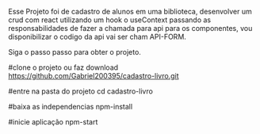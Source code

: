 


Esse Projeto foi de cadastro de alunos em uma biblioteca, desenvolver um crud 
com react utilizando um hook o useContext passando as responsabilidades de
fazer a chamada para api para os componentes, vou disponibilizar
o codigo da api vai ser cham API-FORM.

Siga o passo passo para obter o projeto.

#clone o projeto ou faz download 
https://github.com/Gabriel200395/cadastro-livro.git 

#entre na pasta do projeto 
cd cadastro-livro 

#baixa as independencias
npm-install

#inicie aplicação 
npm-start
